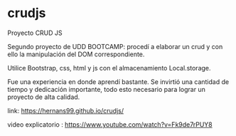 # crudjs

Proyecto CRUD JS


Segundo proyecto de UDD BOOTCAMP: procedí a elaborar un crud y con ello la manipulación del DOM correspondiente.

Utilice Bootstrap, css, html y js con el almacenamiento Local.storage.

Fue una experiencia en donde aprendí bastante. Se invirtió una cantidad de tiempo y dedicación importante, todo esto necesario para lograr un proyecto de alta calidad.

link: https://hernans99.github.io/crudjs/

video explicatorio : https://www.youtube.com/watch?v=Fk9de7rPUY8
